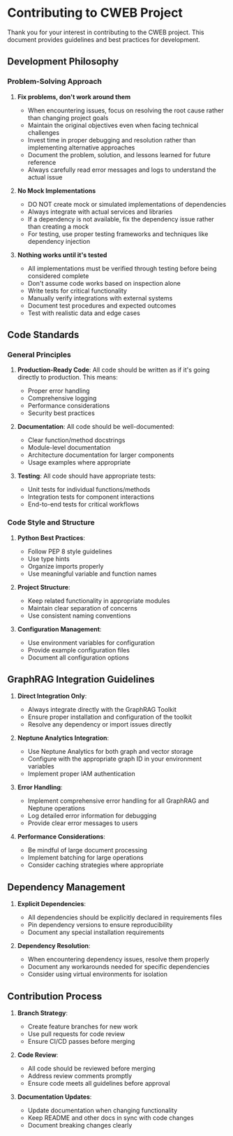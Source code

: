 # Contributing to CWEB Project

Thank you for your interest in contributing to the CWEB project. This document provides guidelines and best practices for development.

## Development Philosophy

### Problem-Solving Approach

1. **Fix problems, don't work around them**
   - When encountering issues, focus on resolving the root cause rather than changing project goals
   - Maintain the original objectives even when facing technical challenges
   - Invest time in proper debugging and resolution rather than implementing alternative approaches
   - Document the problem, solution, and lessons learned for future reference
   - Always carefully read error messages and logs to understand the actual issue

2. **No Mock Implementations**
   - DO NOT create mock or simulated implementations of dependencies
   - Always integrate with actual services and libraries
   - If a dependency is not available, fix the dependency issue rather than creating a mock
   - For testing, use proper testing frameworks and techniques like dependency injection

3. **Nothing works until it's tested**
   - All implementations must be verified through testing before being considered complete
   - Don't assume code works based on inspection alone
   - Write tests for critical functionality
   - Manually verify integrations with external systems
   - Document test procedures and expected outcomes
   - Test with realistic data and edge cases

## Code Standards

### General Principles

1. **Production-Ready Code**: All code should be written as if it's going directly to production. This means:
   - Proper error handling
   - Comprehensive logging
   - Performance considerations
   - Security best practices

2. **Documentation**: All code should be well-documented:
   - Clear function/method docstrings
   - Module-level documentation
   - Architecture documentation for larger components
   - Usage examples where appropriate

3. **Testing**: All code should have appropriate tests:
   - Unit tests for individual functions/methods
   - Integration tests for component interactions
   - End-to-end tests for critical workflows

### Code Style and Structure

1. **Python Best Practices**:
   - Follow PEP 8 style guidelines
   - Use type hints
   - Organize imports properly
   - Use meaningful variable and function names

2. **Project Structure**:
   - Keep related functionality in appropriate modules
   - Maintain clear separation of concerns
   - Use consistent naming conventions

3. **Configuration Management**:
   - Use environment variables for configuration
   - Provide example configuration files
   - Document all configuration options

## GraphRAG Integration Guidelines

1. **Direct Integration Only**:
   - Always integrate directly with the GraphRAG Toolkit
   - Ensure proper installation and configuration of the toolkit
   - Resolve any dependency or import issues directly

2. **Neptune Analytics Integration**:
   - Use Neptune Analytics for both graph and vector storage
   - Configure with the appropriate graph ID in your environment variables
   - Implement proper IAM authentication

3. **Error Handling**:
   - Implement comprehensive error handling for all GraphRAG and Neptune operations
   - Log detailed error information for debugging
   - Provide clear error messages to users

4. **Performance Considerations**:
   - Be mindful of large document processing
   - Implement batching for large operations
   - Consider caching strategies where appropriate

## Dependency Management

1. **Explicit Dependencies**:
   - All dependencies should be explicitly declared in requirements files
   - Pin dependency versions to ensure reproducibility
   - Document any special installation requirements

2. **Dependency Resolution**:
   - When encountering dependency issues, resolve them properly
   - Document any workarounds needed for specific dependencies
   - Consider using virtual environments for isolation

## Contribution Process

1. **Branch Strategy**:
   - Create feature branches for new work
   - Use pull requests for code review
   - Ensure CI/CD passes before merging

2. **Code Review**:
   - All code should be reviewed before merging
   - Address review comments promptly
   - Ensure code meets all guidelines before approval

3. **Documentation Updates**:
   - Update documentation when changing functionality
   - Keep README and other docs in sync with code changes
   - Document breaking changes clearly
